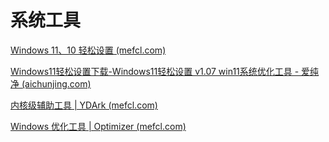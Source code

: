 # 系统工具

[Windows 11、10 轻松设置 (mefcl.com)](https://www.mefcl.com/windows11tools/5348?replytocom=5184)

[Windows11轻松设置下载-Windows11轻松设置 v1.07 win11系统优化工具 - 爱纯净 (aichunjing.com)](http://www.aichunjing.com/soft/1618.html)

[内核级辅助工具 | YDArk (mefcl.com)](https://www.mefcl.com/ydark/6350)

[Windows 优化工具 | Optimizer (mefcl.com)](https://www.mefcl.com/optimizer/5215)